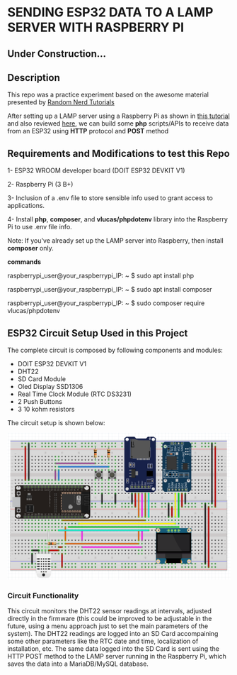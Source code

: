 # SENDING ESP32 DATA TO A LAMP SERVER WITH RASPBERRY PI

## Under Construction...

## Description

This repo was a practice experiment based on the awesome material presented by [Random Nerd Tutorials](https://randomnerdtutorials.com/esp32-esp8266-raspberry-pi-lamp-server/)

After setting up a LAMP server using a Raspberry Pi as shown in [this tutorial](https://randomnerdtutorials.com/raspberry-pi-apache-mysql-php-lamp-server/) and also reviewed [here](https://github.com/vgmariucci/Setting_Up_LAMP_Server_With_Raspberry_Pi), we can build some **php** scripts/APIs to receive data from an ESP32 using **HTTP** protocol and **POST** method

## Requirements and Modifications to test this Repo

1- ESP32 WROOM developer board (DOIT ESP32 DEVKIT V1)

2- Raspberry Pi (3 B+)

3- Inclusion of a .env file to store sensible info used to grant access to applications.

4- Install **php**, **composer**, and **vlucas/phpdotenv** library into the Raspberry Pi to use .env file info. 

Note: If you've already set up the LAMP server into Raspberry, then install **composer** only.

**commands**

raspberrypi_user@your_raspberrypi_IP: ~ $ sudo apt install php

raspberrypi_user@your_raspberrypi_IP: ~ $ sudo apt install composer

raspberrypi_user@your_raspberrypi_IP: ~ $ sudo composer require vlucas/phpdotenv

## ESP32 Circuit Setup Used in this Project

The complete circuit is composed by following components and modules:

- DOIT ESP32 DEVKIT V1
- DHT22
- SD Card Module
- Oled Display SSD1306
- Real Time Clock Module (RTC DS3231)
- 2 Push Buttons
- 3 10 kohm resistors


The circuit setup is shown below:

![circuit_diagram](images/electronic_setup.png)

### Circuit Functionality

This circuit monitors the DHT22 sensor readings at intervals, adjusted directly in the firmware (this could be improved to be adjustable in the future, using a menu approach just to set the main parameters of the system). The DHT22 readings are logged into an SD Card accompaining some other parameters like the RTC date and time, localization of installation, etc. The same data logged into the SD Card is sent using the HTTP POST method to the LAMP server running in the Raspberry Pi, which saves the data into a MariaDB/MySQL database.